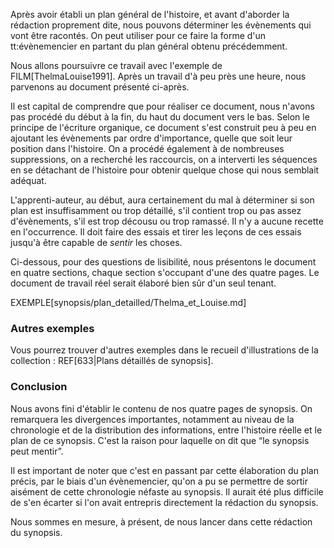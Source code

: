 <!-- Page: #622 Synopsis : préparation de la rédaction -->

Après avoir établi un plan général de l'histoire, et avant d'aborder la rédaction proprement dite, nous pouvons déterminer les évènements qui vont  être racontés. On peut utiliser pour ce faire la forme d'un tt:évènemencier en partant du plan général obtenu précédemment.

Nous allons poursuivre ce travail avec l'exemple de FILM[ThelmaLouise1991]. Après un travail d'à peu près une heure, nous parvenons au document présenté ci-après.

Il est capital de comprendre que pour réaliser ce document, nous n'avons pas procédé du début à la fin, du haut du document vers le bas. Selon le principe de l'écriture organique, ce document s'est construit peu à peu en ajoutant les évènements par ordre d'importance, quelle que soit leur position dans l'histoire. On a procédé également à de nombreuses suppressions, on a recherché les raccourcis, on a interverti les séquences en se détachant de l'histoire pour obtenir quelque chose qui nous semblait adéquat.

L'apprenti-auteur, au début, aura certainement du mal à déterminer si son plan est insuffisamment ou trop détaillé, s'il contient trop ou pas assez d'évènements, s'il est trop décousu ou trop ramassé. Il n'y a aucune recette en l'occurrence. Il doit faire des essais et tirer les leçons de ces essais jusqu'à être capable de *sentir* les choses.

Ci-dessous, pour des questions de lisibilité, nous présentons le document en quatre sections, chaque section s'occupant d'une des quatre pages. Le document de travail réel serait élaboré bien sûr d'un seul tenant.

EXEMPLE[synopsis/plan_detailled/Thelma_et_Louise.md]

### Autres exemples

Vous pourrez trouver d'autres exemples dans le recueil d'illustrations de la collection : REF[633|Plans détaillés de synopsis].

### Conclusion

Nous avons fini d'établir le contenu de nos quatre pages de synopsis. On remarquera les divergences importantes, notamment au niveau de la chronologie et de la distribution des informations, entre l'histoire réelle et le plan de ce synopsis. C'est la raison pour laquelle on dit que “le synopsis peut mentir”.

Il est important de noter que c'est en passant par cette élaboration du plan précis, par le biais d'un évènemencier, qu'on a pu se permettre de sortir aisément de cette chronologie néfaste au synopsis. Il aurait été plus difficile de s'en écarter si l'on avait entrepris directement la rédaction du synopsis.

Nous sommes en mesure, à présent, de nous lancer dans cette rédaction du synopsis.